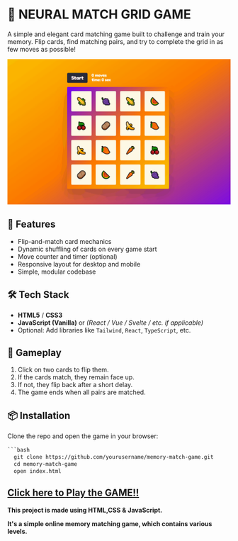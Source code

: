 
# 🧠 NEURAL MATCH GRID GAME 

A simple and elegant card matching game built to challenge and train your memory. Flip cards, find matching pairs, and try to complete the grid in as few moves as possible!

![demo](preview.gif) <!-- Optional: Add a demo gif or screenshot -->

## 🚀 Features

- Flip-and-match card mechanics
- Dynamic shuffling of cards on every game start
- Move counter and timer (optional)
- Responsive layout for desktop and mobile
- Simple, modular codebase

## 🛠️ Tech Stack

- **HTML5** / **CSS3**
- **JavaScript (Vanilla)** or _(React / Vue / Svelte / etc. if applicable)_
- Optional: Add libraries like `Tailwind`, `React`, `TypeScript`, etc.

## 🧩 Gameplay

1. Click on two cards to flip them.
2. If the cards match, they remain face up.
3. If not, they flip back after a short delay.
4. The game ends when all pairs are matched.

## 📦 Installation

Clone the repo and open the game in your browser:

    ```bash
      git clone https://github.com/yourusername/memory-match-game.git
      cd memory-match-game
      open index.html


## <b> [Click here to Play the GAME!!](https://vectorstatic.github.io/Memory-Matching-Game/)


This project is made using HTML,CSS &amp; JavaScript.

It's a simple online memory matching game, which contains various levels.
